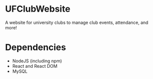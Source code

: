 # UFClubWebsite
A website for university clubs to manage club events, attendance, and more!

# Dependencies
- NodeJS (including npm)
- React and React DOM
- MySQL
